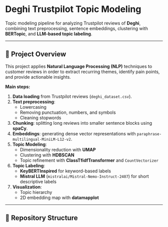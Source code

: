 # Deghi Trustpilot Topic Modeling

Topic modeling pipeline for analyzing Trustpilot reviews of **Deghi**, combining text preprocessing, sentence embeddings, clustering with **BERTopic**, and **LLM-based topic labeling**.

---

## 📌 Project Overview
This project applies **Natural Language Processing (NLP)** techniques to customer reviews in order to extract recurring themes, identify pain points, and provide actionable insights.

**Main steps:**
1. **Data loading** from Trustpilot reviews (`deghi_dataset.csv`).
2. **Text preprocessing**:
   - Lowercasing
   - Removing punctuation, numbers, and symbols
   - Cleaning stopwords
3. **Chunking**: splitting long reviews into smaller sentence blocks using **spaCy**.
4. **Embeddings**: generating dense vector representations with `paraphrase-multilingual-MiniLM-L12-v2`.
5. **Topic Modeling**: 
   - Dimensionality reduction with **UMAP**
   - Clustering with **HDBSCAN**
   - Topic refinement with **ClassTfidfTransformer** and `CountVectorizer`
6. **Topic Labeling**:
   - **KeyBERTInspired** for keyword-based labels
   - **Mistral LLM** (`mistralai/Mistral-Nemo-Instruct-2407`) for short descriptive labels
7. **Visualization**:
   - Topic hierarchy
   - 2D embedding map with **datamapplot**

---

## 📂 Repository Structure
